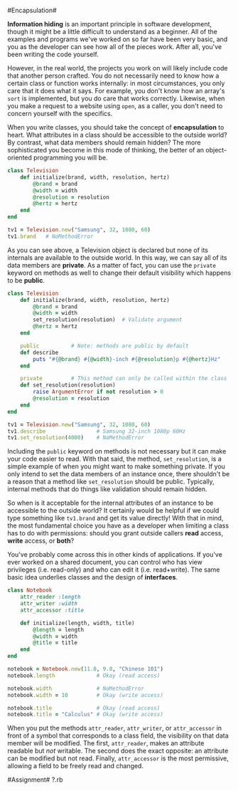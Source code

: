 #Encapsulation#

**Information hiding** is an important principle in software development, though it might be a little difficult to understand as a beginner. All of the examples and programs we've worked on so far have been very basic, and you as the developer can see how all of the pieces work. After all, you've been writing the code yourself.

However, in the real world, the projects you work on will likely include code that another person crafted. You do not necessarily need to know how a certain class or function works internally: in most circumstances, you only care that it does what it says. For example, you don't know how an array's ```sort``` is implemented, but you do care that works correctly. Likewise, when you make a request to a website using ```open```, as a caller, you don't need to concern yourself with the specifics.

When you write classes, you should take the concept of **encapsulation** to heart. What attributes in a class should be accessible to the outside world? By contrast, what data members should remain hidden? The more sophisticated you become in this mode of thinking, the better of an object-oriented programming you will be.

```ruby
class Television
    def initialize(brand, width, resolution, hertz)
        @brand = brand
        @width = width
        @resolution = resolution
        @hertz = hertz
    end
end

tv1 = Television.new("Samsung", 32, 1080, 60)
tv1.brand   # NoMethodError
``` 

As you can see above, a Television object is declared but none of its internals are available to the outside world. In this way, we can say all of its data members are **private**. As a matter of fact, you can use the ```private``` keyword on methods as well to change their default visibility which happens to be **public**.

```ruby
class Television
    def initialize(brand, width, resolution, hertz)
        @brand = brand
        @width = width
        set_resolution(resolution)  # Validate argument
        @hertz = hertz
    end

    public          # Note: methods are public by default
    def describe
        puts "#{@brand} #{@width}-inch #{@resolution}p #{@hertz}Hz"
    end

    private         # This method can only be called within the class
    def set_resolution(resolution)
        raise ArgumentError if not resolution > 0
        @resolution = resolution
    end
end

tv1 = Television.new("Samsung", 32, 1080, 60)
tv1.describe                # Samsung 32-inch 1080p 60Hz
tv1.set_resolution(4000)    # NoMethodError
```

Including the ```public``` keyword on methods is not necessary but it can make your code easier to read. With that said, the method, ```set_resolution```, is a simple example of when you might want to make something private. If you only intend to set the data members of an instance once, there shouldn't be a reason that a method like ```set_resolution``` should be public. Typically, internal methods that do things like validation should remain hidden.

So when is it acceptable for the internal attributes of an instance to be accessible to the outside world? It certainly would be helpful if we could type something like ```tv1.brand``` and get its value directly! With that in mind, the most fundamental choice you have as a developer when limiting a class has to do with permissions: should you grant outside callers **read** access, **write** access, or **both**?

You've probably come across this in other kinds of applications. If you've ever worked on a shared document, you can control who has view privileges (i.e. read-only) and who can edit it (i.e. read+write). The same basic idea underlies classes and the design of **interfaces**.

```ruby
class Notebook
    attr_reader :length
    attr_writer :width
    attr_accessor :title

    def initialize(length, width, title)
        @length = length
        @width = width
        @title = title
    end
end

notebook = Notebook.new(11.0, 9.8, "Chinese 101")
notebook.length             # Okay (read access)

notebook.width              # NoMethodError
notebook.width = 10         # Okay (write access)

notebook.title              # Okay (read access)
notebook.title = "Calculus" # Okay (write access)
```

When you put the methods ```attr_reader```, ```attr_writer```, or ```attr_accessor``` in front of a symbol that corresponds to a class field, the visibility on that data member will be modified. The first, ```attr_reader```, makes an attribute readable but *not* writable. The second does the exact opposite: an attribute can be modified but not read. Finally, ```attr_accessor``` is the most permissive, allowing a field to be freely read and changed.

#Assignment#
?.rb

```ruby
```
